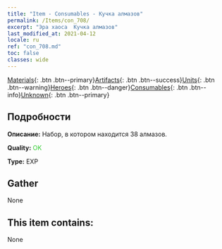 ```yaml
---
title: "Item - Consumables - Кучка алмазов"
permalink: /Items/con_708/
excerpt: "Эра хаоса  Кучка алмазов"
last_modified_at: 2021-04-12
locale: ru
ref: "con_708.md"
toc: false
classes: wide
---
```

 [Materials](/ru/Items/){: .btn .btn--primary}[Artifacts](/ru/Items/Artifacts/){: .btn .btn--success}[Units](/ru/Items/Units/){: .btn .btn--warning}[Heroes](/ru/Items/Heroes/){: .btn .btn--danger}[Consumables](/ru/Items/Consumables/){: .btn .btn--info}[Unknown](/ru/Items/Unknown/){: .btn .btn--primary}

## Подробности
 **Описание:** Набор, в котором находится 38 алмазов.

 **Quality:** <span style="color: #32CD32">OK</span>

 **Type:** EXP

## Gather

  None

## This item contains:

  None

